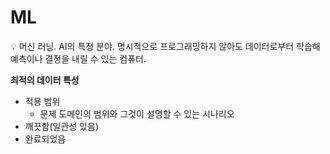 # ML

<aside>
💡 머신 러닝.
AI의 특정 분야.
명시적으로 프로그래밍하지 않아도 데이터로부터 학습해 예측이나 결정을 내릴 수 있는 컴퓨터.

</aside>

**최적의 데이터 특성**

- 적용 범위
    - 문제 도메인의 범위와 그것이 설명할 수 있는 시나리오
- 깨끗함(일관성 있음)
- 완료되었음